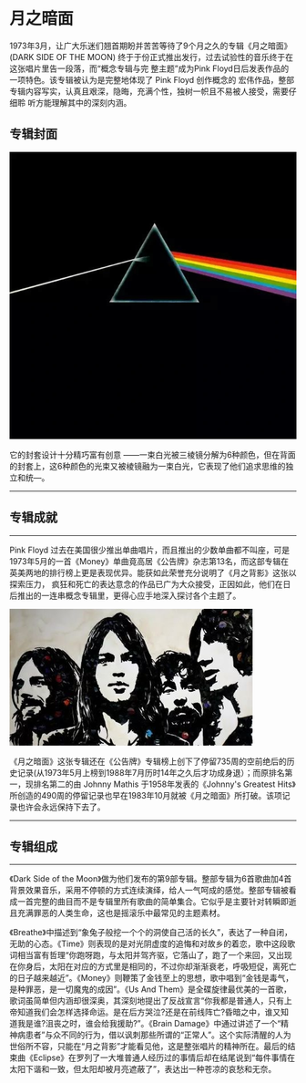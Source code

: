 # 月之暗面

 1973年3月，让广大乐迷们翘首期盼并苦苦等待了9个月之久的专辑《月之暗面》(DARK SIDE OF THE MOON) 终于于份正式推出发行，过去试验性的音乐终于在这张唱片里告一段落，而“概念专辑与完 整主题”成为Pink Floyd日后发表作品的一项特色。该专辑被认为是完整地体现了 Pink Floyd 创作概念的 宏伟作品，整部专辑内容写实，认真且艰深，隐晦，充满个性，独树一帜且不易被人接受，需要仔细聆 听方能理解其中的深刻内涵。

## 专辑封面

![](fm=173&fmt=auto&h=640&img_JPG=&s=2B41536EE3F29664145D1C130000C0C2&u=4083233520,761933415&w=640.webp.jpg)

它的封套设计十分精巧富有创意 ——一束白光被三棱镜分解为6种颜色，但在背面的封套上，这6种颜色的光束又被棱镜融为一束白光，它表现了他们追求思维的独立和统—。

------

## 专辑成就

------

Pink Floyd 过去在美国很少推出单曲唱片，而且推出的少数单曲都不叫座，可是1973年5月的一首《Money》单曲竟高居《公告牌》杂志第13名，而这部专辑在英美两地的排行榜上更是表现优异。能获如此荣誉充分说明了《月之背影》这张以探索压力， 疯狂和死亡的表达意念的作品已广为大众接受，正因如此，他们在日后推出的一连串概念专辑里，更得心应手地深入探讨各个主题了。

![](030106ab19434791b915bc6acb602ab9.jpeg)

《月之暗面》这张专辑还在《公告牌》专辑榜上创下了停留735周的空前绝后的历史记录(从1973年5月上榜到1988年7月历时14年之久后才功成身退）；而原排名第一，现排名第二的由 Johnny Mathis 于1958年发表的《Johnny's Greatest Hits》所创造的490周的停留记录也早在1983年10月就被《月之暗面》所打破。该项记录也许会永远保持下去了。

------

## 专辑组成

------

《Dark Side of the Moon》做为他们发布的第9部专辑。整部专辑为6首歌曲加4首背景效果音乐，采用不停顿的方式连续演绎，给人一气呵成的感觉。整部专辑被看成一首完整的曲目而不是专辑里所有歌曲的简单集合。它似乎是主要针对转瞬即逝且充满罪恶的人类生命，这也是摇滚乐中最常见的主题素材。

《Breathe》中描述到“象兔子般挖一个个的洞使自己活的长久”，表达了一种自闭，无助的心态。《Time》则表现的是对光阴虚度的追悔和对故乡的着恋，歌中这段歌词相当富有哲理“你跑呀跑，与太阳并驾齐驱，它落山了，跑了一个来回，又出现在你身后，太阳在对应的方式里是相同的，不过你却渐渐衰老，呼吸短促，离死亡的日子越来越近”。《Money》则鞭策了金钱至上的思想，歌中唱到“金钱是毒气，是种罪恶，是一切魔鬼的成因”。《Us And Them》是全碟旋律最优美的一首歌，歌词虽简单但内涵却很深奥，其深刻地提出了反战宣言“你我都是普通人，只有上帝知道我们会怎样选择命运。是在后方哭泣?还是在前线阵亡?昏暗之中，谁又知道我是谁?沮丧之时，谁会给我援助?”。《Brain Damage》中通过讲述了一个“精神病患者”与众不同的行为，借以讽刺那些所谓的“正常人”。这个实际清醒的人为世俗所不容，只能在“月之背影”才能看见他，这是整张唱片的精神所在。最后的结束曲《Eclipse》在罗列了一大堆普通人经历过的事情后却在结尾说到“每件事情在太阳下谐和一致，但太阳却被月亮遮蔽了”，表达出一种苍凉的哀愁和无奈。
